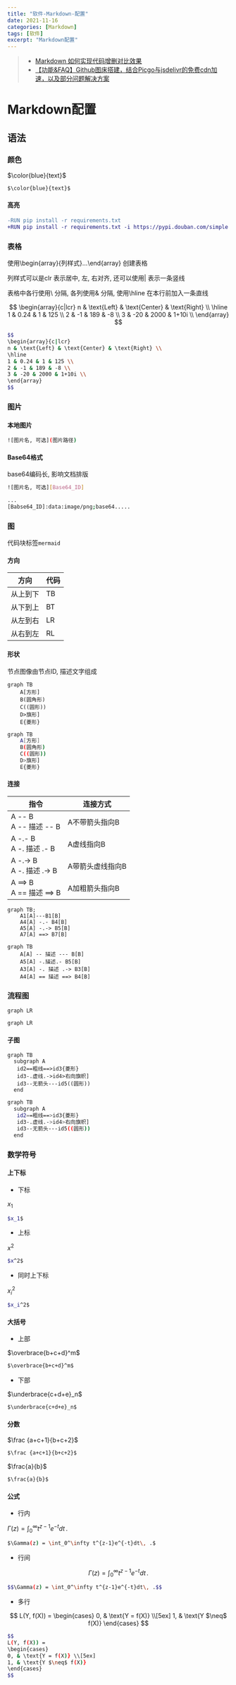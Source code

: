 ```yaml
---
title: "软件-Markdown-配置"
date: 2021-11-16
categories: [Markdown]
tags: [软件]
excerpt: "Markdown配置"
---
```


> - [Markdown 如何实现代码增删对比效果](https://cuiqingcai.com/23853.html)
> - [【功能&FAQ】Github图床搭建，结合Picgo与jsdelivr的免费cdn加速，以及部分问题解决方案](https://www.cnblogs.com/MorningMaple/p/17978113)

# Markdown配置

## 语法


### 颜色

$\color{blue}{text}$

```sh
$\color{blue}{text}$
```

#### 高亮

```diff
-RUN pip install -r requirements.txt
+RUN pip install -r requirements.txt -i https://pypi.douban.com/simple
```

### 表格

使用\begin{array}{列样式}…\end{array} 创建表格

列样式可以是clr 表示居中, 左, 右对齐, 还可以使用| 表示一条竖线

表格中各行使用\\ 分隔, 各列使用& 分隔, 使用\hline 在本行前加入一条直线

$$
\begin{array}{c|lcr}
n & \text{Left} & \text{Center} & \text{Right} \\
\hline
1 & 0.24 & 1 & 125 \\
2 & -1 & 189 & -8 \\
3 & -20 & 2000 & 1+10i \\
\end{array}
$$

```sh
$$
\begin{array}{c|lcr}
n & \text{Left} & \text{Center} & \text{Right} \\
\hline
1 & 0.24 & 1 & 125 \\
2 & -1 & 189 & -8 \\
3 & -20 & 2000 & 1+10i \\
\end{array}
$$
```

### 图片

#### 本地图片

```sh
![图片名, 可选](图片路径)
```

#### Base64格式

base64编码长, 影响文档排版

```sh
![图片名, 可选][Base64_ID]

...
[Babse64_ID]:data:image/png;base64.....
```

### 图

代码块标签`mermaid`

#### 方向

| 方向     | 代码 |
| -------- | ---- |
| 从上到下 | TB   |
| 从下到上 | BT   |
| 从左到右 | LR   |
| 从右到左 | RL   |

#### 形状

节点图像由节点ID, 描述文字组成

```mermaid
graph TB
    A[方形]
    B(圆角形)
    C((圆形))
    D>旗形]
    E{菱形}
```

```sh
graph TB
    A[方形]
    B(圆角形)
    C((圆形))
    D>旗形]
    E{菱形}
```

#### 连接

| 指令                        | 连接方式         |
| --------------------------- | -------------- |
| A -- B<br>A -- 描述 -- B    | A不带箭头指向B   |
| A -.- B<br>A -. 描述 .- B   | A虚线指向B       |
| A -.-> B<br>A -. 描述 .-> B | A带箭头虚线指向B |
| A ==> B<br>A == 描述 ==> B  | A加粗箭头指向B   |

```mermaid
graph TB;
    A1[A]---B1[B]
    A4[A] -.- B4[B] 
    A5[A] -.-> B5[B] 
    A7[A] ==> B7[B] 
```

```mermaid
graph TB
    A[A] -- 描述 --- B[B] 
    A5[A] -.描述.- B5[B] 
    A3[A] -. 描述 .-> B3[B] 
    A4[A] == 描述 ==> B4[B] 
```

### 流程图

```mermaid
graph LR
```

```sh
graph LR
```

#### 子图

```mermaid
graph TB
  subgraph A
   id2==粗线==>id3{菱形}
   id3-.虚线.->id4>右向旗帜]
   id3--无箭头---id5((圆形))
  end
```

```sh
graph TB
  subgraph A
   id2==粗线==>id3{菱形}
   id3-.虚线.->id4>右向旗帜]
   id3--无箭头---id5((圆形))
  end
```

### 数学符号

#### 上下标

- 下标

$x_1$

```sh
$x_1$
```

- 上标

$x^2$

```sh
$x^2$
```

- 同时上下标

$x_i^2$

```sh
$x_i^2$
```

#### 大括号

- 上部

$\overbrace{b+c+d}^m$

```sh
$\overbrace{b+c+d}^m$
```

- 下部

$\underbrace{c+d+e}_n$

```sh
$\underbrace{c+d+e}_n$
```

#### 分数

$\frac {a+c+1}{b+c+2}$

```sh
$\frac {a+c+1}{b+c+2}$
```

$\frac{a}{b}$

```sh
$\frac{a}{b}$
```

#### 公式

- 行内

$\Gamma(z) = \int_0^\infty t^{z-1}e^{-t}dt\, .$

```sh
$\Gamma(z) = \int_0^\infty t^{z-1}e^{-t}dt\, .$
```

- 行间

$$\Gamma(z) = \int_0^\infty t^{z-1}e^{-t}dt\, .$$

```sh
$$\Gamma(z) = \int_0^\infty t^{z-1}e^{-t}dt\, .$$
```

- 多行

$$
L(Y, f(X)) =
\begin{cases}
0, & \text{Y = f(X)} \\[5ex]
1, & \text{Y $\neq$ f(X)}
\end{cases}
$$

```sh
$$
L(Y, f(X)) =
\begin{cases}
0, & \text{Y = f(X)} \\[5ex]
1, & \text{Y $\neq$ f(X)}
\end{cases}
$$
```